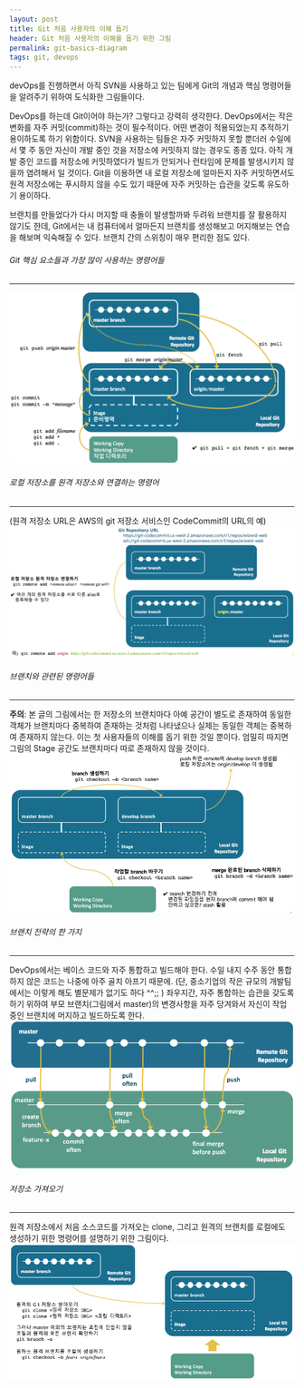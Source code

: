 ```yaml
---
layout: post
title: Git 처음 사용자의 이해 돕기
header: Git 처음 사용자의 이해를 돕기 위한 그림
permalink: git-basics-diagram
tags: git, devops
---
```

devOps를 진행하면서 아직 SVN을 사용하고 있는 팀에게 Git의 개념과 핵심 명령어들을 알려주기 위하여 도식화한 그림들이다.

DevOps를 하는데 Git이어야 하는가? 그렇다고 강력히 생각한다. DevOps에서는 작은 변화를 자주 커밋(commit)하는 것이 필수적이다. 어떤 변경이 적용되었는지 추적하기 용이하도록 하기 위함이다. SVN을 사용하는 팀들은 자주 커밋하지 못할 뿐더러 수일에서 몇 주 동안 자신이 개발 중인 것을 저장소에 커밋하지 않는 경우도 종종 있다. 아직 개발 중인 코드를 저장소에 커밋하였다가 빌드가 안되거나 런타임에 문제를 발생시키지 않을까 염려해서 일 것이다. Git을 이용하면 내 로컬 저장소에 얼마든지 자주 커밋하면서도 원격 저장소에는 푸시하지 않을 수도 있기 때문에 자주 커밋하는 습관을 갖도록 유도하기 용이하다. 

브랜치를 만들었다가 다시 머지할 때 충돌이 발생할까봐 두려워 브랜치를 잘 활용하지 않기도 한데, Git에서는 내 컴퓨터에서 얼마든지 브랜치를 생성해보고 머지해보는 연습을 해보며 익숙해질 수 있다. 브랜치 간의 스위칭이 매우 편리한 점도 있다. 

###### Git 핵심 요소들과 가장 많이 사용하는 명령어들
--------
![Git 핵심 요소들과 가장 많이 사용하는 명령어들](./img/170101/git-basics-1.png "Git 핵심 요소들과 가장 많이 사용하는 명령어들")


###### 로컬 저장소를 원격 저장소와 연결하는 명령어 
-------
(원격 저장소 URL은 AWS의 git 저장소 서비스인 CodeCommit의 URL의 예)
![](./img/170101/git-basics-2.png)

###### 브랜치와 관련된 명령어들
-------
**주의**: 본 글의 그림에서는 한 저장소의 브랜치마다 아예 공간이 별도로 존재하여 동일한 객체가 브랜치마다 중복하여 존재하는 것처럼 나타냈으나 실제는 동일한 객체는 중복하여 존재하지 않는다. 이는 첫 사용자들의 이해를 돕기 위한 것일 뿐이다. 엄밀히 따지면 그림의 Stage 공간도 브랜치마다 따로 존재하지 않을 것이다. 
![](./img/170101/git-basics-3.png)


###### 브랜치 전략의 한 가지  
-------
DevOps에서는 베이스 코드와 자주 통합하고 빌드해야 한다. 수일 내지 수주 동안 통합하지 않은 코드는 나중에 아주 골치 아프기 때문에. (단, 중소기업의 작은 규모의 개발팀에서는 이렇게 해도 별문제가 없기도 하다 ^^;; ) 좌우지간, 자주 통합하는 습관을 갖도록 하기 위하여 부모 브랜치(그림에서 master)의 변경사항을 자주 당겨와서 자신이 작업 중인 브랜치에 머지하고 빌드하도록 한다.
![](./img/170101/git-basics-4.png)


###### 저장소 가져오기
--------
원격 저장소에서 처음 소스코드를 가져오는 clone, 그리고 원격의 브랜치를 로컬에도 생성하기 위한 명령어를 설명하기 위한 그림이다.
![](./img/170101/git-basics-5.png)